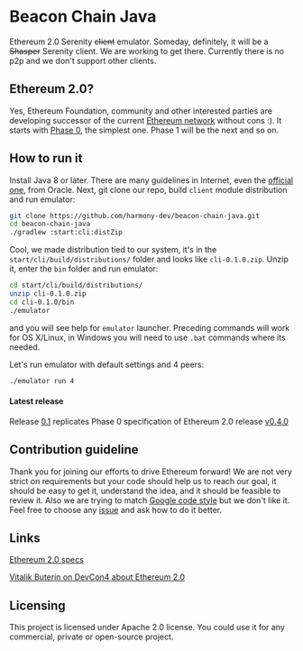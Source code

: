 # Beacon Chain Java
Ethereum 2.0 Serenity ~~client~~ emulator. Someday, definitely, it will be a ~~Shasper~~ Serenity client. We are working to get there. Currently there is no p2p and we don't support other clients.
 
## Ethereum 2.0?
Yes, Ethereum Foundation, community and other interested parties are developing successor of the current [Ethereum network](https://ethereum.org/) without cons :). 
It starts with [Phase 0](https://github.com/ethereum/eth2.0-specs/blob/master/specs/core/0_beacon-chain.md), the simplest one. Phase 1 will be the next and so on.

## How to run it
Install Java 8 or later. There are many guidelines in Internet, even the [official one](https://java.com/en/download/help/download_options.xml), from Oracle. Next, git clone our repo, build `client` module distribution and run emulator:
```bash
git clone https://github.com/harmony-dev/beacon-chain-java.git
cd beacon-chain-java
./gradlew :start:cli:distZip
``` 
Cool, we made distribution tied to our system, it's in the `start/cli/build/distributions/` folder and looks like `cli-0.1.0.zip`. Unzip it, enter the `bin` folder and run emulator:
```bash
cd start/cli/build/distributions/
unzip cli-0.1.0.zip
cd cli-0.1.0/bin
./emulator
``` 
and you will see help for `emulator` launcher. Preceding commands will work for OS X/Linux, in Windows you will need to  use `.bat` commands where its needed.

Let's run emulator with default settings and 4 peers:
```bash
./emulator run 4
```
#### Latest release
Release [0.1](#tag01) replicates Phase 0 specification of Ethereum 2.0 release [v0.4.0](https://github.com/ethereum/eth2.0-specs/releases/tag/0.4.0)

## Contribution guideline
Thank you for joining our efforts to drive Ethereum forward! 
We are not very strict on requirements but your code should help us to reach our goal, it should be easy to get it, understand the idea, and it should be feasible to review it. Also we are trying to match [Google code style](https://google.github.io/styleguide/javaguide.html) but we don't like it. Feel free to choose any [issue](https://github.com/harmony-dev/beacon-chain-java/issues) and ask how to do it better.  

## Links
[Ethereum 2.0 specs](https://github.com/ethereum/eth2.0-specs)

[Vitalik Buterin on DevCon4 about Ethereum 2.0](https://slideslive.com/38911602/latest-of-ethereum)
 

## Licensing
This project is licensed under Apache 2.0 license. You could use it for any commercial, private or open-source project.